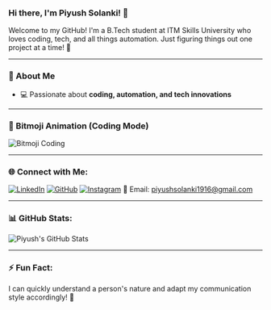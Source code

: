 ### Hi there, I'm Piyush Solanki! 👋

Welcome to my GitHub! I'm a B.Tech student at ITM Skills University who loves coding, tech, and all things automation. Just figuring things out one project at a time! 🚀

---

### 🚀 About Me
- 💻 Passionate about **coding, automation, and tech innovations**

---

### 🎥 Bitmoji Animation (Coding Mode) 
![Bitmoji Coding](https://media.giphy.com/media/l3vRn6ZTJd3Tc7Ody/giphy.gif)

---

### 🌐 Connect with Me:

[![LinkedIn](https://img.shields.io/badge/LinkedIn-0A66C2?style=for-the-badge&logo=linkedin&logoColor=white)](https://www.linkedin.com/in/piyush-solanki-69068526b/) 
[![GitHub](https://img.shields.io/badge/GitHub-181717?style=for-the-badge&logo=github&logoColor=white)](https://github.com/PIYUSH-108-SOLANKI) 
[![Instagram](https://img.shields.io/badge/Instagram-E4405F?style=for-the-badge&logo=instagram&logoColor=white)](https://instagram.com/piyush_solanki108) 
📧 Email: piyushsolanki1916@gmail.com

---

### 📊 GitHub Stats:
![Piyush's GitHub Stats](https://github-readme-stats.vercel.app/api?username=PIYUSH-108-SOLANKI&show_icons=true&theme=radical)

---

### ⚡ Fun Fact:
I can quickly understand a person's nature and adapt my communication style accordingly! 🧠



